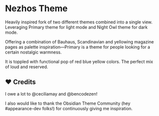 # Nezhos Theme

Heavily inspired fork of two different themes combined into a single view. Leveraging Primary theme for light mode and Night Owl theme for dark mode.

Offering a combination of Bauhaus, Scandinavian and yellowing magazine pages as palette inspiration—Primary is a theme for people looking for a certain nostalgic warmness.

It is toppled with functional pop of red blue yellow colors. The perfect mix of loud and reserved.

## ❤️ Credits
I owe a lot to @ceciliamay and @bencodezen!

I also would like to thank the Obsidian Theme Community (hey #appearance-dev folks!) for continuously giving me inspiration.
